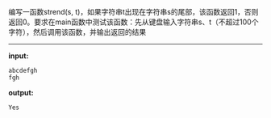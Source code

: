 编写一函数strend(s, t)，如果字符串t出现在字符串s的尾部，该函数返回1，否则返回0。要求在main函数中测试该函数：先从键盘输入字符串s、t（不超过100个字符），然后调用该函数，并输出返回的结果
****
**input:**
```
abcdefgh
fgh
```
**output:**
```
Yes
```
